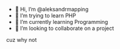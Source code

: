 - 👋 Hi, I’m @aleksandrmapping
- 👀 I’m trying to learn PHP
- 🌱 I’m currently learning Programming
- 💞️ I’m looking to collaborate on a project


<!---
aleksandrmapping/aleksandrmapping is a ✨ special ✨ repository because its `README.md` (this file) appears on your GitHub profile.
You can click the Preview link to take a look at your changes.
--->

<?php
 
// all i can script with PHP :/


$Hello = "Hello, World!"
echo(Hello)


?>



<!DOCTYPE html>
cuz why not
